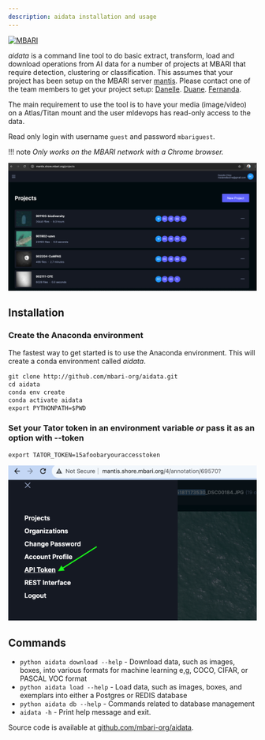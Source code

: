 ```yaml
---
description: aidata installation and usage
---
```

[![MBARI](https://www.mbari.org/wp-content/uploads/2014/11/logo-mbari-3b.png)](http://www.mbari.org) 
 
*aidata* is a command line tool to do basic extract, transform, load and download operations from
AI data for a number of projects at MBARI that require detection, clustering or classification.
This assumes that your project has been setup on the MBARI server [mantis](http://mantis.shore.mbari.org). 
Please contact one of the team members to get your project setup:
[Danelle](https://www.mbari.org/person/danelle-e-cline/).
[Duane](https://www.mbari.org/person/duane-edgington/).
[Fernanda](https://www.mbari.org/person/fernanda-lecaros-saavedra/).

The main requirement to use the tool is to have your media (image/video)  on a Atlas/Titan mount and
the user mldevops has read-only access to the data. 

Read only login with username `guest` and password `mbariguest`. 

!!! note
    *Only works on the MBARI network with a Chrome browser.*

[![Mantis](./imgs/mantisprojects.png)](http://mantis.shore.mbari.org)


## Installation 

### Create the Anaconda environment

The fastest way to get started is to use the Anaconda environment.  This will create a conda environment called *aidata*.
```shell
git clone http://github.com/mbari-org/aidata.git
cd aidata
conda env create 
conda activate aidata
export PYTHONPATH=$PWD
```

### Set your Tator token in an environment variable *or* pass it as an option with --token

```
export TATOR_TOKEN=15afoobaryouraccesstoken
```

![ Image link ](./imgs/apitoken.png)


## Commands

* `python aidata download --help` -  Download data, such as images, boxes, into various formats for machine learning e,g, COCO, CIFAR, or PASCAL VOC format
* `python aidata load --help` -  Load data, such as images, boxes, and exemplars into either a Postgres or REDIS database
* `python aidata db --help` -  Commands related to database management
* `aidata -h` - Print help message and exit.
 
Source code is available at [github.com/mbari-org/aidata](https://github.com/mbari-org/aidata/). 
